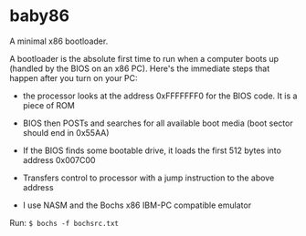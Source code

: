 # baby86

A minimal x86 bootloader.

A bootloader is the absolute first time to run when a computer boots up (handled by the BIOS on an x86 PC). Here's the immediate steps that happen after you turn on your PC:

- the processor looks at the address 0xFFFFFFF0 for the BIOS code. It is a piece of ROM
- BIOS then POSTs and searches for all available boot media (boot sector should end in 0x55AA)
- If the BIOS finds some bootable drive, it loads the first 512 bytes into address 0x007C00
- Transfers control to processor with a jump instruction to the above address

- I use NASM and the Bochs x86 IBM-PC compatible emulator

Run:
`$ bochs -f bochsrc.txt`

[comment]: <> (https://www.joe-bergeron.com/posts/Writing%20a%20Tiny%20x86%20Bootloader/)
